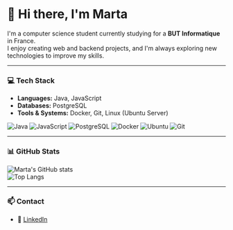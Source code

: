 # 👋 Hi there, I'm Marta

I'm a computer science student currently studying for a **BUT Informatique** in France.  
I enjoy creating web and backend projects, and I'm always exploring new technologies to improve my skills.

---

### 💻 Tech Stack
- **Languages:** Java, JavaScript 
- **Databases:** PostgreSQL  
- **Tools & Systems:** Docker, Git, Linux (Ubuntu Server)

![Java](https://img.shields.io/badge/Java-ED8B00?style=for-the-badge&logo=openjdk&logoColor=white)
![JavaScript](https://img.shields.io/badge/JavaScript-F7DF1E?style=for-the-badge&logo=javascript&logoColor=black)
![PostgreSQL](https://img.shields.io/badge/PostgreSQL-316192?style=for-the-badge&logo=postgresql&logoColor=white)
![Docker](https://img.shields.io/badge/Docker-2496ED?style=for-the-badge&logo=docker&logoColor=white)
![Ubuntu](https://img.shields.io/badge/Ubuntu-E95420?style=for-the-badge&logo=ubuntu&logoColor=white)
![Git](https://img.shields.io/badge/Git-F05032?style=for-the-badge&logo=git&logoColor=white)

---

### 📊 GitHub Stats

![Marta's GitHub stats](https://github-readme-stats.vercel.app/api?username=moonrise01&show_icons=true&theme=tokyonight)  
![Top Langs](https://github-readme-stats.vercel.app/api/top-langs/?username=moonrise01&layout=compact&theme=tokyonight)

---

### 📫 Contact
- 💼 [LinkedIn](https://www.linkedin.com/in/marta-azenha-nascimento-405795364/)

